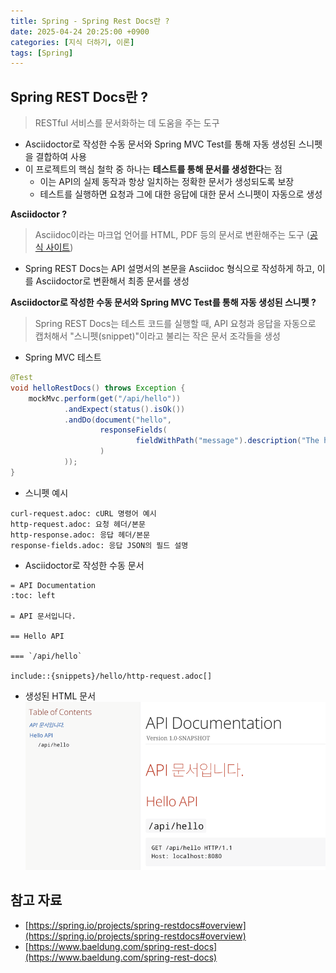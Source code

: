 ```yaml
---
title: Spring - Spring Rest Docs란 ?
date: 2025-04-24 20:25:00 +0900
categories: [지식 더하기, 이론]
tags: [Spring]
---
```


## Spring REST Docs란 ?
> RESTful 서비스를 문서화하는 데 도움을 주는 도구

- Asciidoctor로 작성한 수동 문서와 Spring MVC Test를 통해 자동 생성된 스니펫을 결합하여 사용
- 이 프로젝트의 핵심 철학 중 하나는 **테스트를 통해 문서를 생성한다**는 점
  - 이는 API의 실제 동작과 항상 일치하는 정확한 문서가 생성되도록 보장
  - 테스트를 실행하면 요청과 그에 대한 응답에 대한 문서 스니펫이 자동으로 생성

**Asciidoctor ?**
> Asciidoc이라는 마크업 언어를 HTML, PDF 등의 문서로 변환해주는 도구 ([공식 사이트](https://asciidoctor.org/))

- Spring REST Docs는 API 설명서의 본문을 Asciidoc 형식으로 작성하게 하고, 이를 Asciidoctor로 변환해서 최종 문서를 생성

**Asciidoctor로 작성한 수동 문서와 Spring MVC Test를 통해 자동 생성된 스니펫 ?**
> Spring REST Docs는 테스트 코드를 실행할 때, API 요청과 응답을 자동으로 캡처해서 "스니펫(snippet)"이라고 불리는 작은 문서 조각들을 생성

- Spring MVC 테스트
```java
@Test
void helloRestDocs() throws Exception {
    mockMvc.perform(get("/api/hello"))
            .andExpect(status().isOk())
            .andDo(document("hello",
                    responseFields(
                            fieldWithPath("message").description("The hello message")
                    )
            ));
}
```

- 스니펫 예시
```
curl-request.adoc: cURL 명령어 예시
http-request.adoc: 요청 헤더/본문
http-response.adoc: 응답 헤더/본문
response-fields.adoc: 응답 JSON의 필드 설명
```

- Asciidoctor로 작성한 수동 문서

```
= API Documentation
:toc: left

= API 문서입니다.

== Hello API

=== `/api/hello`

include::{snippets}/hello/http-request.adoc[]
```

- 생성된 HTML 문서
![image](/assets/img/rest-docs-img1.png)

## 참고 자료
- [https://spring.io/projects/spring-restdocs#overview](https://spring.io/projects/spring-restdocs#overview)
- [https://www.baeldung.com/spring-rest-docs](https://www.baeldung.com/spring-rest-docs)
